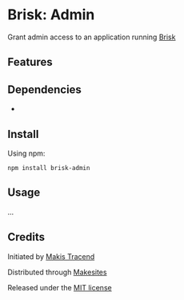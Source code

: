 # Brisk: Admin

Grant admin access to an application running [Brisk](http://github.com/makesites/brisk/)


## Features


## Dependencies

*


## Install

Using npm:
```
npm install brisk-admin
```


## Usage

...


## Credits

Initiated by [Makis Tracend](http://github.com/tracend)

Distributed through [Makesites](http://makesites.org/)

Released under the [MIT license](http://makesites.org/licenses/MIT)
